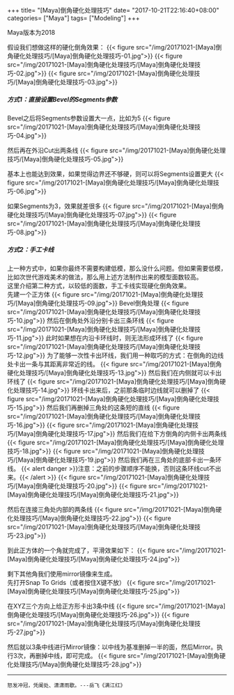 +++
title= "[Maya]倒角硬化处理技巧"
date= "2017-10-21T22:16:40+08:00"
categories= ["Maya"]
tags= ["Modeling"]
+++

Maya版本为2018

假设我们想做这样的硬化倒角效果：
{{< figure src="/img/20171021-[Maya]倒角硬化处理技巧/[Maya]倒角硬化处理技巧-01.jpg">}}
{{< figure src="/img/20171021-[Maya]倒角硬化处理技巧/[Maya]倒角硬化处理技巧-02.jpg">}}
{{< figure src="/img/20171021-[Maya]倒角硬化处理技巧/[Maya]倒角硬化处理技巧-03.jpg">}}

##### 方式1：直接设置Bevel的Segments参数
Bevel之后将Segments参数设置大一点，比如为5
{{< figure src="/img/20171021-[Maya]倒角硬化处理技巧/[Maya]倒角硬化处理技巧-04.jpg">}}

然后再在外沿Cut出两条线
{{< figure src="/img/20171021-[Maya]倒角硬化处理技巧/[Maya]倒角硬化处理技巧-05.jpg">}}

基本上也能达到效果，如果觉得边界还不够硬，则可以将Segments设置更大
{{< figure src="/img/20171021-[Maya]倒角硬化处理技巧/[Maya]倒角硬化处理技巧-06.jpg">}}

如果Segments为3，效果就差很多
{{< figure src="/img/20171021-[Maya]倒角硬化处理技巧/[Maya]倒角硬化处理技巧-07.jpg">}}
{{< figure src="/img/20171021-[Maya]倒角硬化处理技巧/[Maya]倒角硬化处理技巧-08.jpg">}}

##### 方式2：手工卡线
上一种方式中，如果你最终不需要构建低模，那么没什么问题。但如果需要低模，比如次世代游戏美术的做法，那么用上述方法制作出来的模型面数较高。  
这里介绍第二种方式，以较低的面数，手工卡线实现硬化倒角效果。  
先建一个正方体
{{< figure src="/img/20171021-[Maya]倒角硬化处理技巧/[Maya]倒角硬化处理技巧-09.jpg">}}
Bevel倒角处理
{{< figure src="/img/20171021-[Maya]倒角硬化处理技巧/[Maya]倒角硬化处理技巧-10.jpg">}}
然后在倒角处外沿分别卡出三条环线
{{< figure src="/img/20171021-[Maya]倒角硬化处理技巧/[Maya]倒角硬化处理技巧-11.jpg">}}
此时如果想在内沿卡环线时，则无法形成环线了
{{< figure src="/img/20171021-[Maya]倒角硬化处理技巧/[Maya]倒角硬化处理技巧-12.jpg">}}
为了能够一次性卡出环线，我们用一种取巧的方式：在倒角的边线处卡出一条与其距离非常近的线。
{{< figure src="/img/20171021-[Maya]倒角硬化处理技巧/[Maya]倒角硬化处理技巧-13.jpg">}}
然后我们在内侧就可以卡出环线了
{{< figure src="/img/20171021-[Maya]倒角硬化处理技巧/[Maya]倒角硬化处理技巧-14.jpg">}}
环线卡出来后，之前那条临时边线就可以删掉了
{{< figure src="/img/20171021-[Maya]倒角硬化处理技巧/[Maya]倒角硬化处理技巧-15.jpg">}}
然后我们再删掉三角处的这条短的直线
{{< figure src="/img/20171021-[Maya]倒角硬化处理技巧/[Maya]倒角硬化处理技巧-16.jpg">}}
{{< figure src="/img/20171021-[Maya]倒角硬化处理技巧/[Maya]倒角硬化处理技巧-17.jpg">}}
然后我们在给下方倒角的内侧卡出两条线
{{< figure src="/img/20171021-[Maya]倒角硬化处理技巧/[Maya]倒角硬化处理技巧-18.jpg">}}
{{< figure src="/img/20171021-[Maya]倒角硬化处理技巧/[Maya]倒角硬化处理技巧-19.jpg">}}
然后我们再在三角处的底部卡出一条环线。
{{< alert danger >}}注意：之前的步骤顺序不能换，否则这条环线cut不出来。{{< /alert >}}
{{< figure src="/img/20171021-[Maya]倒角硬化处理技巧/[Maya]倒角硬化处理技巧-20.jpg">}}
{{< figure src="/img/20171021-[Maya]倒角硬化处理技巧/[Maya]倒角硬化处理技巧-21.jpg">}}

然后在连接三角处内部的两条线
{{< figure src="/img/20171021-[Maya]倒角硬化处理技巧/[Maya]倒角硬化处理技巧-22.jpg">}}
{{< figure src="/img/20171021-[Maya]倒角硬化处理技巧/[Maya]倒角硬化处理技巧-23.jpg">}}

到此正方体的一个角就完成了，平滑效果如下：
{{< figure src="/img/20171021-[Maya]倒角硬化处理技巧/[Maya]倒角硬化处理技巧-24.jpg">}}

剩下其他角我们使用mirror镜像来生成。  
先打开Snap To Grids（或者按住X键不放）
{{< figure src="/img/20171021-[Maya]倒角硬化处理技巧/[Maya]倒角硬化处理技巧-25.jpg">}}

在XYZ三个方向上给正方形卡出3条中线
{{< figure src="/img/20171021-[Maya]倒角硬化处理技巧/[Maya]倒角硬化处理技巧-26.jpg">}}
{{< figure src="/img/20171021-[Maya]倒角硬化处理技巧/[Maya]倒角硬化处理技巧-27.jpg">}}

然后就以3条中线进行Mirror镜像：以中线为基准删掉一半的面，然后Mirror。执行3次，再删掉中线，即可完成。
{{< figure src="/img/20171021-[Maya]倒角硬化处理技巧/[Maya]倒角硬化处理技巧-28.jpg">}}

***
`怒发冲冠，凭阑处、潇潇雨歇。---岳飞《满江红》`